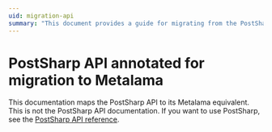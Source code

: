 ```yaml
---
uid: migration-api
summary: "This document provides a guide for migrating from the PostSharp API to its equivalent in Metalama, not the PostSharp API documentation."
---
```


# PostSharp API annotated for migration to Metalama

This documentation maps the PostSharp API to its Metalama equivalent. This is not the PostSharp API documentation. If you want to use PostSharp, see the [PostSharp API reference](https://doc.postsharp.net/r_project_postsharp).



